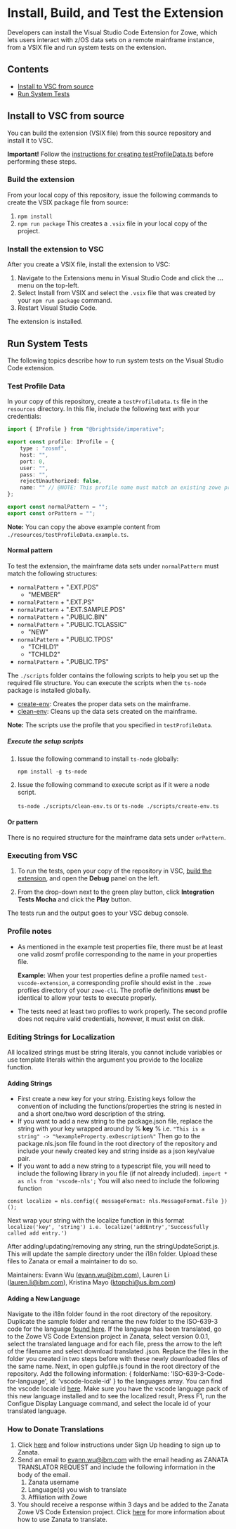 # Install, Build, and Test the Extension

Developers can install the Visual Studio Code Extension for Zowe, which lets users interact with z/OS data sets on a remote mainframe instance, from a VSIX file and run system tests on the extension.

## Contents

- [Install to VSC from source](#install-to-vsc-from-source)
- [Run System Tests](#run-system-tests)

## Install to VSC from source

You can build the extension (VSIX file) from this source repository and install it to VSC.  

**Important!** Follow the [instructions  for creating testProfileData.ts](#run-system-tests) before performing these steps.

### Build the extension

From your local copy of this repository, issue the following commands to create the VSIX package file from source:

1. `npm install`
2. `npm run package`
   This creates a `.vsix` file in your local copy of the project.

### Install the extension to VSC

After you create a VSIX file, install the extension to VSC:

1. Navigate to the Extensions menu in Visual Studio Code and click the **...** menu on the top-left. 
2. Select Install from VSIX and select the `.vsix` file that was created by your `npm run package` command. 
3. Restart Visual Studio Code.

The extension is installed.

## Run System Tests

The following topics describe how to run system tests on the Visual Studio Code extension.

### Test Profile Data

In your copy of this repository, create a `testProfileData.ts` file in the `resources` directory. In this file, include the following text with your credentials:

```typescript
import { IProfile } from "@brightside/imperative";

export const profile: IProfile = {
    type : "zosmf",
    host: "",
    port: 0,
    user: "",
    pass: "",
    rejectUnauthorized: false,
    name: "" // @NOTE: This profile name must match an existing zowe profile in the ~/.zowe/profiles/zosmf folder
};

export const normalPattern = "";
export const orPattern = "";
```

**Note:** You can copy the above example content from `./resources/testProfileData.example.ts`.

#### Normal pattern

To test the extension, the mainframe data sets under `normalPattern` must match the following structures:

- `normalPattern` + ".EXT.PDS"
  - "MEMBER"
- `normalPattern` + ".EXT.PS"
- `normalPattern` + ".EXT.SAMPLE.PDS"
- `normalPattern` + ".PUBLIC.BIN"
- `normalPattern` + ".PUBLIC.TCLASSIC"
  - "NEW"
- `normalPattern` + ".PUBLIC.TPDS"
  - "TCHILD1"
  - "TCHILD2"
- `normalPattern` + ".PUBLIC.TPS"

The `./scripts` folder contains the following scripts to help you set up the required file structure. You can execute the scripts when the `ts-node` package is installed globally.

- [create-env](/scripts/create-env.ts): Creates the proper data sets on the mainframe.
- [clean-env](/scripts/clean-env.ts): Cleans up the data sets created on the mainframe.

**Note:** The scripts use the profile that you specified in `testProfileData`.

##### Execute the setup scripts

1. Issue the following command to install `ts-node` globally:

    `npm install -g ts-node`

2. Issue the following command to execute script as if it were a node script.

    `ts-node ./scripts/clean-env.ts` or `ts-node ./scripts/create-env.ts`

#### Or pattern

There is no required structure for the mainframe data sets under `orPattern`.

### Executing from VSC

1. To run the tests, open your copy of the repository in VSC, [build the extension](#build-the-extension), and open the **Debug** panel on the left.

2. From the drop-down next to the green play button, click **Integration Tests Mocha** and click the **Play** button.

  The tests run and the output goes to your VSC debug console. 

### Profile notes

- As mentioned in the example test properties file, there must be at least one valid zosmf profile corresponding to the name in your properties file.

  **Example:** When your test properties define a profile named `test-vscode-extension`, a corresponding profile should exist in the `.zowe` profiles directory of your `zowe-cli`. The profile definitions **must** be identical to allow your tests to execute properly.
- The tests need at least two profiles to work properly. The second profile does not require valid credentials, however, it must exist on disk.

### Editing Strings for Localization
All localized strings must be string literals, you cannot include variables or use template literals within the argument you provide to the localize function.

#### Adding Strings
- First create a new key for your string. Existing keys follow the convention of including the functions/properties the string is nested in and a short one/two word description of the string.
- If you want to add a new string to the package.json file, replace the string with your key wrapped around by \% __key__ \% i.e. `"This is a string" -> "%exampleProperty.exDescription%"`
Then go to the package.nls.json file found in the root directory of the repository and include your newly created key and string inside as a json key/value pair.
- If you want to add a new string to a typescript file, you will need to include the following library in you file (if not already included). `import * as nls from 'vscode-nls';` You will also need to include the following function
```
const localize = nls.config({ messageFormat: nls.MessageFormat.file })(); 
```
Next wrap your string with the localize function in this format
`localize('key', 'string') i.e. localize('addEntry','Successfully called add entry.')`

After adding/updating/removing any string, run the stringUpdateScript.js. This will update the sample directory under the i18n folder. Upload these files to Zanata or email a maintainer to do so.

Maintainers: Evann Wu (evann.wu@ibm.com), Lauren Li (lauren.li@ibm.com), Kristina Mayo (ktopchi@us.ibm.com)

#### Adding a New Language
Navigate to the i18n folder found in the root directory of the repository. Duplicate the sample folder and rename the new folder to the ISO-639-3 code for the language [found here](https://en.wikipedia.org/wiki/Wikipedia:WikiProject_Languages/List_of_ISO_639-3_language_codes_(2019)). If the language has been translated, go to the Zowe VS Code Extension project in Zanata, select version 0.0.1, select the translated language and for each file, press the arrow to the left of the filename and select download translated .json. Replace the files in the folder you created in two steps before with these newly downloaded files of the same name.
Next, in open gulpfile.js found in the root directory of the repository. Add the following information: { folderName: 'ISO-639-3-Code-for-language', id: 'vscode-locale-id' } to the languages array. You can find the vscode locale id [here](https://code.visualstudio.com/docs/getstarted/locales).
Make sure you have the vscode language pack of this new language installed and to see the localized result, Press F1, run the Configue Display Language command, and select the locale id of your translated language.

### How to Donate Translations
1. Click [here](https://translate.zanata.org/?dswid=8786) and follow instructions under Sign Up heading to sign up to Zanata.
2. Send an email to evann.wu@ibm.com with the email heading as ZANATA TRANSLATOR REQUEST and include the following information in the body of the email.
    1. Zanata username
    2. Language(s) you wish to translate
    3. Affiliation with Zowe
3. You should receive a response within 3 days and be added to the Zanata Zowe VS Code Extension project. Click [here](http://docs.zanata.org/en/release/user-guide/translator-guide/) for more information about how to use Zanata to translate.

